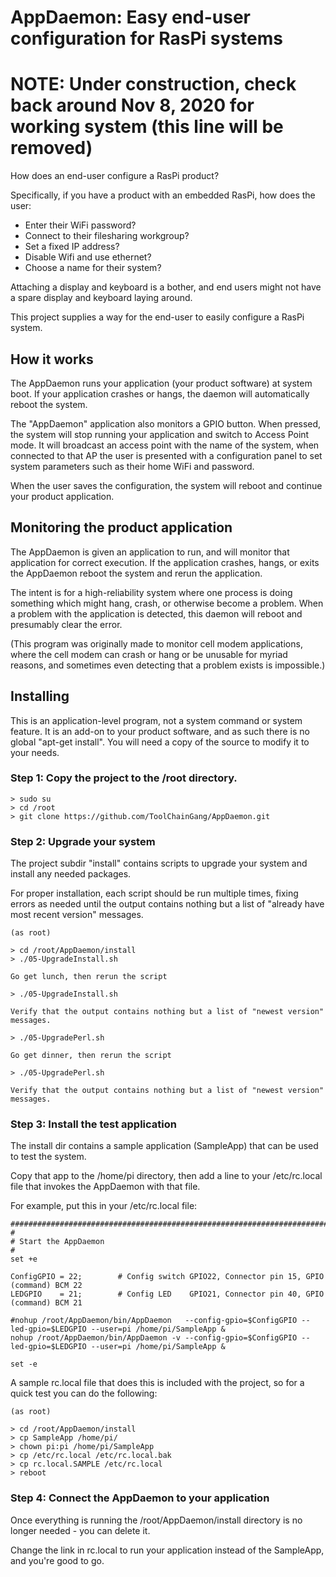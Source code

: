 # AppDaemon: Easy end-user configuration for RasPi systems

# NOTE: Under construction, check back around Nov 8, 2020 for working system (this line will be removed)

How does an end-user configure a RasPi product?

Specifically, if you have a product with an embedded RasPi, how does the user:
- Enter their WiFi password?
- Connect to their filesharing workgroup?
- Set a fixed IP address?
- Disable Wifi and use ethernet?
- Choose a name for their system?

Attaching a display and keyboard is a bother, and end users might not have a spare display and keyboard laying around.

This project supplies a way for the end-user to easily configure a RasPi system.

## How it works

The AppDaemon runs your application (your product software) at system boot. If your application crashes or hangs,
the daemon will automatically reboot the system.

The "AppDaemon" application also monitors a GPIO button. When pressed, the system will stop running your application
and switch to Access Point mode. It will broadcast an access point with the name of the system, when connected to
that AP the user is presented with a configuration panel to set system parameters such as their home WiFi and password.

When the user saves the configuration, the system will reboot and continue your product application.

## Monitoring the product application

The AppDaemon is given an application to run, and will monitor that application for correct execution. If the
application crashes, hangs, or exits the AppDaemon reboot the system and rerun the application.

The intent is for a high-reliability system where one process is doing something which might hang, crash,
or otherwise become a problem. When a problem with the application is detected, this daemon will reboot and
presumably clear the error.

(This program was originally made to monitor cell modem applications, where the cell modem can crash or hang or
be unusable for myriad reasons, and sometimes even detecting that a problem exists is impossible.)

## Installing

This is an application-level program, not a system command or system feature. It is an add-on to your
product software, and as such there is no global "apt-get install". You will need a copy of the source
to modify it to your needs.

### Step 1: Copy the project to the /root directory.

```
> sudo su
> cd /root
> git clone https://github.com/ToolChainGang/AppDaemon.git
```

### Step 2: Upgrade your system 

The project subdir "install" contains scripts to upgrade your system and install any needed packages.

For proper installation, each script should be run multiple times, fixing errors as needed until the
output contains nothing but a list of "already have most recent version" messages.

```
(as root)

> cd /root/AppDaemon/install
> ./05-UpgradeInstall.sh

Go get lunch, then rerun the script

> ./05-UpgradeInstall.sh

Verify that the output contains nothing but a list of "newest version" messages.

> ./05-UpgradePerl.sh

Go get dinner, then rerun the script

> ./05-UpgradePerl.sh

Verify that the output contains nothing but a list of "newest version" messages.

```

### Step 3: Install the test application

The install dir contains a sample application (SampleApp) that can be used to test the system.

Copy that app to the /home/pi directory, then add a line to your /etc/rc.local file that invokes
the AppDaemon with that file.

For example, put this in your /etc/rc.local file:

```
########################################################################################################################
#
# Start the AppDaemon
#
set +e

ConfigGPIO = 22;        # Config switch GPIO22, Connector pin 15, GPIO (command) BCM 22
LEDGPIO    = 21;        # Config LED    GPIO21, Connector pin 40, GPIO (command) BCM 21

#nohup /root/AppDaemon/bin/AppDaemon   --config-gpio=$ConfigGPIO --led-gpio=$LEDGPIO --user=pi /home/pi/SampleApp &
nohup /root/AppDaemon/bin/AppDaemon -v --config-gpio=$ConfigGPIO --led-gpio=$LEDGPIO --user=pi /home/pi/SampleApp &

set -e
```

A sample rc.local file that does this is included with the project, so for a quick test you can do the following:

```
(as root) 

> cd /root/AppDaemon/install
> cp SampleApp /home/pi/
> chown pi:pi /home/pi/SampleApp
> cp /etc/rc.local /etc/rc.local.bak
> cp rc.local.SAMPLE /etc/rc.local
> reboot
```

### Step 4: Connect the AppDaemon to your application

Once everything is running the /root/AppDaemon/install directory is no longer needed - you can delete it.

Change the link in rc.local to run your application instead of the SampleApp, and you're good to go.


